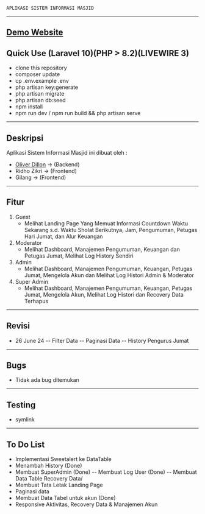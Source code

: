     APLIKASI SISTEM INFORMASI MASJID
------------------------------------------------------
<a href="https://v-project.my.id"> Demo Website </a>
------------------------------------------------------
Quick Use (Laravel 10)(PHP > 8.2)(LIVEWIRE 3)
------------------------------------------------------
- clone this repository
- composer update
- cp .env.example .env
- php artisan key:generate
- php artisan migrate
- php artisan db:seed
- npm install
- npm run dev / npm run build && php artisan serve
-------------------------------------------------------
Deskripsi
-------------------------------------------------------
Aplikasi Sistem Informasi Masjid ini dibuat oleh :
- <a href='https://linkedin.com/in/oliverkore'>Oliver Dillon</a> -> (Backend)
- Ridho Zikri -> (Frontend)
- Gilang -> (Frontend)
--------------------------------------------------------
Fitur
--------------------------------------------------------
1. Guest
   - Melihat Landing Page Yang Memuat Informasi Countdown Waktu Sekarang s.d. Waktu Sholat Berikutnya, Jam, Pengumuman, Petugas Hari Jumat, dan Alur Keuangan
2. Moderator
   - Melihat Dashboard, Manajemen Pengumuman, Keuangan dan Petugas Jumat, Melihat Log History Sendiri
3. Admin
   - Melihat Dashboard, Manajemen Pengumuman, Keuangan, Petugas Jumat, Mengelola Akun dan Melihat Log Histori Admin & Moderator
3. Super Admin
   - Melihat Dashboard, Manajemen Pengumuman, Keuangan, Petugas Jumat, Mengelola Akun, Melihat Log Histori dan Recovery Data Terhapus
--------------------------------------------------------
Revisi
--------------------------------------------------------
- 26 June 24
-- Filter Data
-- Paginasi Data
-- History Pengurus Jumat
--------------------------------------------------------
Bugs
--------------------------------------------------------
- Tidak ada bug ditemukan
--------------------------------------------------------
Testing
--------------------------------------------------------
- symlink
--------------------------------------------------------
To Do List
--------------------------------------------------------
- Implementasi Sweetalert ke DataTable
- Menambah History (Done)
- Membuat SuperAdmin (Done)
-- Membuat Log User (Done)
-- Membuat Data Table Recovery Data/
- Membuat Tata Letak Landing Page
- Paginasi data
- Membuat Data Tabel untuk akun (Done)
- Responsive Aktivitas, Recovery Data & Manajemen Akun